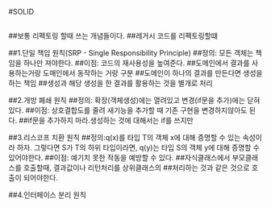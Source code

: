 #SOLID
##

##보통 리펙토링 할때 쓰는 개념들이다.
##레거시 코드를 리펙토링할떄

##1.단일 책임 원칙(SRP - Single Responsibility Principle)
##정의: 모든 객체는 책임을 하나만 져야한다.
##이점: 코드의 재사용성을 높여준다.
##도메인에서 결과를 사용하는거랑 도매인에서 동작하는 거랑 구분
##도메인이 하나의 결과를 만든다면 생성을 하는 책임
##생성과 해당 생성을 한 결과를 활용하는 것을 별개로 처리



##2.개방 폐쇄 원칙
##정의: 확장(객체생성)에는 열려있고 변경(if문을 추가)에는 닫혀있다.
##이점: 상호결합도를 줄려 새기능을 추가할 때 기존 구현을 변경하지않아도 된다.
##if문을 추가하지 마라.생성하는 것에 대해서는 if를 쓰지만 


##3.리스코프 치환 원칙
##정의:q(x)를 타입 T의 객체 x에 대해 증명할 수 있는 속성이라 하자. 그렇다면 S가 T의 하위 타입이라면, q(y)는 타입 S의 객체 y에 대해 증명할 수 있어야한다.
##이점: 예기치 못한 작동을 예방할 수 있다.
##자식클래스에서 부모클래스를 호출할때, 결과값이나 리턴처리를 상위클래스의
##처리하는 것과 같은 것으로 호출이 되어야한다.

##4.인터페이스 분리 원칙
##